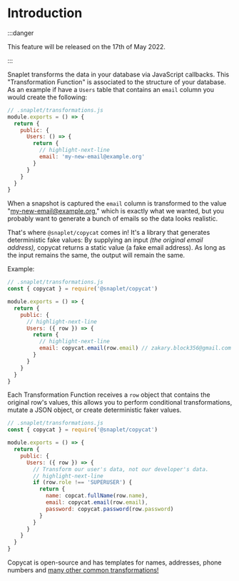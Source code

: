 # Introduction

:::danger

This feature will be released on the 17th of May 2022.

:::

Snaplet transforms the data in your database via JavaScript callbacks. This "Transformation Function" is associated to the structure of your database. As an example if have a `Users` table that contains an `email` column you would create the following:

```js
// .snaplet/transformations.js
module.exports = () => {
  return {
    public: {
      Users: () => {
        return {
          // highlight-next-line
          email: 'my-new-email@example.org'
        }
      }
    }
  }
}
```

When a snapshot is captured the `email` column is transformed to the value "my-new-email@example.org," which is exactly what we wanted, but you probably want to generate a bunch of emails so the data looks realistic.

That's where `@snaplet/copycat` comes in! It's a library that generates deterministic fake values: By supplying an input _(the original email address),_ copycat returns a static value (a fake email address). As long as the input remains the same, the output will remain the same.

Example:

```js
// .snaplet/transformations.js
const { copycat } = require('@snaplet/copycat')

module.exports = () => {
  return {
    public: {
      // highlight-next-line
      Users: ({ row }) => {
        return {
          // highlight-next-line
          email: copycat.email(row.email) // zakary.block356@gmail.com
        }
      }
    }
  }
}
```

Each Transformation Function receives a `row` object that contains the original row's values, this allows you to perform conditional transformations, mutate a JSON object, or create deterministic faker values.

```js
// .snaplet/transformations.js
const { copycat } = require('@snaplet/copycat')

module.exports = () => {
  return {
    public: {
      Users: ({ row }) => {
        // Transform our user's data, not our developer's data.
        // highlight-next-line
        if (row.role !== 'SUPERUSER') {
          return {
            name: copcat.fullName(row.name),
            email: copycat.email(row.email),
            password: copycat.password(row.password)
          }
        }
      }
    }
  }
}
```

Copycat is open-source and has templates for names, addresses, phone numbers and [many other common transformations!](https://github.com/snaplet/copycat/#api-reference)